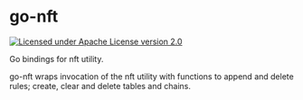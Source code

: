 # go-nft

[![Licensed under Apache License version 2.0](https://img.shields.io/github/license/kubevirt/kubevirt.svg)](https://www.apache.org/licenses/LICENSE-2.0)

Go bindings for nft utility.

go-nft wraps invocation of the nft utility with functions to append and delete
rules; create, clear and delete tables and chains.
